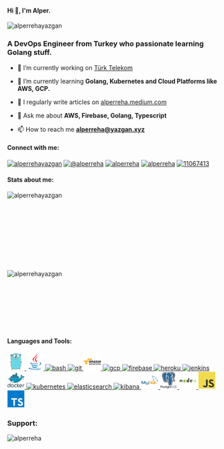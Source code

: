 <p align="center"> <h4>Hi 👋, I'm Alper.</h4></p>  
<p align="left"> <img src="https://komarev.com/ghpvc/?username=alperrehayazgan&label=Profile%20views&color=0e75b6&style=flat" alt="alperrehayazgan" /> </p>
<h3 align="left">A DevOps Engineer from Turkey who passionate learning Golang stuff.</h3>


- 🔭 I’m currently working on [Türk Telekom](https://www.turktelekom.com.tr/sayfalar/ana-sayfa.aspx)

- 🌱 I’m currently learning **Golang, Kubernetes and Cloud Platforms like AWS, GCP.**

- 📝 I regularly write articles on [alperreha.medium.com](alperreha.medium.com)

- 💬 Ask me about **AWS, Firebase, Golang, Typescript**

- 📫 How to reach me **alperreha@yazgan.xyz**



#### Connect with me:
<p align="left">
<a href="https://www.youtube.com/c/alperrehayazgan" target="blank"><img align="center" src="https://raw.githubusercontent.com/rahuldkjain/github-profile-readme-generator/master/src/images/icons/Social/youtube.svg" alt="alperrehayazgan" height="30" width="40" /></a>
<a href="https://medium.com/@alperreha" target="blank"><img align="center" src="https://raw.githubusercontent.com/rahuldkjain/github-profile-readme-generator/master/src/images/icons/Social/medium.svg" alt="@alperreha" height="30" width="40" /></a>
<a href="https://linkedin.com/in/alperreha" target="blank"><img align="center" src="https://raw.githubusercontent.com/rahuldkjain/github-profile-readme-generator/master/src/images/icons/Social/linked-in-alt.svg" alt="alperreha" height="30" width="40" /></a>
<a href="https://twitter.com/alperreha" target="blank"><img align="center" src="https://raw.githubusercontent.com/rahuldkjain/github-profile-readme-generator/master/src/images/icons/Social/twitter.svg" alt="alperreha" height="30" width="40" /></a>
<a href="https://stackoverflow.com/users/11067413" target="blank"><img align="center" src="https://raw.githubusercontent.com/rahuldkjain/github-profile-readme-generator/master/src/images/icons/Social/stack-overflow.svg" alt="11067413" height="30" width="40" /></a>
</p>

#### Stats about me:

<p>&nbsp;<img align="left" src="https://github-readme-stats.vercel.app/api?username=alperrehayazgan&show_icons=true&locale=en" alt="alperrehayazgan" /></p>

<br>  
<br>
<br>
<br>
<br>
<br>
<br>
<br>

<p><img align="left" src="https://github-readme-stats.vercel.app/api/top-langs?username=alperrehayazgan&show_icons=true&locale=en&layout=compact" alt="alperrehayazgan" /></p> 
  
<br>
<br>
<br>
<br>
<br>
<br>
<br>
<br>

#### Languages and Tools:
<p align="left"> 
  <a href="https://golang.org" target="_blank" rel="noreferrer"> <img src="https://raw.githubusercontent.com/devicons/devicon/master/icons/go/go-original.svg" alt="go" width="40" height="40"/> </a> 
  <a href="https://www.java.com" target="_blank" rel="noreferrer"> <img src="https://raw.githubusercontent.com/devicons/devicon/master/icons/java/java-original.svg" alt="java" width="40" height="40"/> </a> 
  <a href="https://www.gnu.org/software/bash/" target="_blank" rel="noreferrer"> <img src="https://www.vectorlogo.zone/logos/gnu_bash/gnu_bash-icon.svg" alt="bash" width="40" height="40"/> </a> 
  <a href="https://git-scm.com/" target="_blank" rel="noreferrer"> <img src="https://www.vectorlogo.zone/logos/git-scm/git-scm-icon.svg" alt="git" width="40" height="40"/> </a> 
  <a href="https://aws.amazon.com" target="_blank" rel="noreferrer"> <img src="https://raw.githubusercontent.com/devicons/devicon/master/icons/amazonwebservices/amazonwebservices-original-wordmark.svg" alt="aws" width="40" height="40"/> </a> 
  <a href="https://cloud.google.com" target="_blank" rel="noreferrer"> <img src="https://www.vectorlogo.zone/logos/google_cloud/google_cloud-icon.svg" alt="gcp" width="40" height="40"/> </a> 
  <a href="https://firebase.google.com/" target="_blank" rel="noreferrer"> <img src="https://www.vectorlogo.zone/logos/firebase/firebase-icon.svg" alt="firebase" width="40" height="40"/> </a> 
  <a href="https://heroku.com" target="_blank" rel="noreferrer"> <img src="https://www.vectorlogo.zone/logos/heroku/heroku-icon.svg" alt="heroku" width="40" height="40"/> </a> 
  <a href="https://www.jenkins.io" target="_blank" rel="noreferrer"> <img src="https://www.vectorlogo.zone/logos/jenkins/jenkins-icon.svg" alt="jenkins" width="40" height="40"/> </a> 
  <a href="https://www.docker.com/" target="_blank" rel="noreferrer"> <img src="https://raw.githubusercontent.com/devicons/devicon/master/icons/docker/docker-original-wordmark.svg" alt="docker" width="40" height="40"/> </a> 
  <a href="https://kubernetes.io" target="_blank" rel="noreferrer"> <img src="https://www.vectorlogo.zone/logos/kubernetes/kubernetes-icon.svg" alt="kubernetes" width="40" height="40"/> </a> 
  <a href="https://www.elastic.co" target="_blank" rel="noreferrer"> <img src="https://www.vectorlogo.zone/logos/elastic/elastic-icon.svg" alt="elasticsearch" width="40" height="40"/> </a> 
  <a href="https://www.elastic.co/kibana" target="_blank" rel="noreferrer"> <img src="https://www.vectorlogo.zone/logos/elasticco_kibana/elasticco_kibana-icon.svg" alt="kibana" width="40" height="40"/> </a> 
  <a href="https://www.mysql.com/" target="_blank" rel="noreferrer"> <img src="https://raw.githubusercontent.com/devicons/devicon/master/icons/mysql/mysql-original-wordmark.svg" alt="mysql" width="40" height="40"/> </a> 
  <a href="https://www.postgresql.org" target="_blank" rel="noreferrer"> <img src="https://raw.githubusercontent.com/devicons/devicon/master/icons/postgresql/postgresql-original-wordmark.svg" alt="postgresql" width="40" height="40"/> </a> 
  <a href="https://nodejs.org" target="_blank" rel="noreferrer"> <img src="https://raw.githubusercontent.com/devicons/devicon/master/icons/nodejs/nodejs-original-wordmark.svg" alt="nodejs" width="40" height="40"/> </a> 
  <a href="https://developer.mozilla.org/en-US/docs/Web/JavaScript" target="_blank" rel="noreferrer"> <img src="https://raw.githubusercontent.com/devicons/devicon/master/icons/javascript/javascript-original.svg" alt="javascript" width="40" height="40"/> </a> 
  <a href="https://www.typescriptlang.org/" target="_blank" rel="noreferrer"> <img src="https://raw.githubusercontent.com/devicons/devicon/master/icons/typescript/typescript-original.svg" alt="typescript" width="40" height="40"/> </a> </p>

<h3 align="left">Support:</h3>
<p><a href="https://www.buymeacoffee.com/alperreha"> <img align="left" src="https://cdn.buymeacoffee.com/buttons/v2/default-yellow.png" height="50" width="210" alt="alperreha" /></a></p><br><br>
